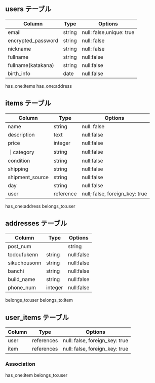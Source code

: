 ## users テーブル

| Column                         | Type  | Options     |
| -------------------           | ------ | ----------- |
| email                          | string | null: false,unique: true |
|encrypted_password              | string | null: false |
| nickname                       | string   | null: false |
|fullname                        |string    | null:false|
|fullname(katakana)              |string    |null:false|
|birth_info                      |date      |null:false|


has_one:items
has_one:address

## items テーブル

| Column        | Type     | Options                      |
| ------        | ------   | -----------------------------|
| name          | string   | null: false                  |
|description    | text      |null:false                    |
| price         | integer   |null:false                 |
｜category      |  string    |null:false                   |
|condition      | string|   null:false                   |
|shipping       |string | null:false                   |
|shipment_source|string |null:false           |
|day            | string    |  null:false                          |
|user           |reference |null; false, foreign_key: true|

has_one:address
belongs_to:user

## addresses テーブル

| Column      | Type       | Options                        |
| ------      | ---------- | ------------------------------ |
|post_num|    |string    |null:false                      |
|todoufukenn |string     |null:false                      |
|sikuchousonn|string     |null:false                       |
|banchi      |string     |null:false                       |
|build_name  |string     |null:false                       |
|phone_num   |integer    |null:false                       |




belongs_to:user
belongs_to:item



## user_items テーブル

| Column | Type       | Options                        |
| ------ | ---------- | ------------------------------ |
| user   | references | null: false, foreign_key: true |
| item   | references | null: false, foreign_key: true |

### Association


has_one:item
belongs_to:user
